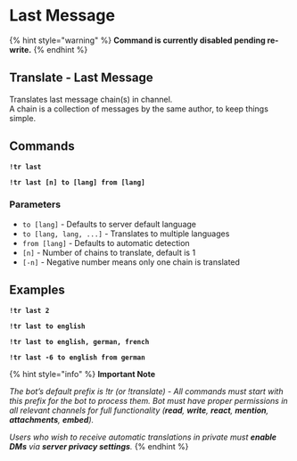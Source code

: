 # Last Message

{% hint style="warning" %}
**Command is currently disabled pending re-write.**
{% endhint %}

## Translate - Last Message <a href="#page-title" id="page-title"></a>

Translates last message chain(s) in channel.\
A chain is a collection of messages by the same author, to keep things simple.

## Commands <a href="#commands" id="commands"></a>

**`!tr last`**

**`!tr last [n] to [lang] from [lang]`**

### Parameters

* `to [lang]` - Defaults to server default language
* `to [lang, lang, ...]` - Translates to multiple languages
* `from [lang]` - Defaults to automatic detection
* `[n]` - Number of chains to translate, default is 1
* `[-n]` - Negative number means only one chain is translated

## Examples <a href="#examples" id="examples"></a>

**`!tr last 2`**

**`!tr last to english`** &#x20;

**`!tr last to english, german, french`**

**`!tr last -6 to english from german`**



{% hint style="info" %}
**Important Note**

_The bot’s default prefix is !tr (or !translate) - All commands must start with this prefix for the bot to process them. Bot must have proper permissions in all relevant channels for full functionality (**read**, **write**, **react**, **mention**, **attachments**, **embed**)._

_Users who wish to receive automatic translations in private must **enable DMs** via **server privacy settings**._
{% endhint %}
